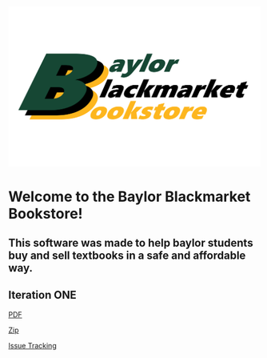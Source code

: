 ![Branching](software_project.png)

# Welcome to the Baylor Blackmarket Bookstore!

## This software was made to help baylor students buy and sell textbooks in a safe and affordable way.

## Iteration ONE
[PDF](https://github.com/TomPechulis/BBB.github.io/raw/master/iteration1.pdf)

[Zip](https://github.com/TomPechulis/BBB.github.io/raw/master/Iteration1.zip)

[Issue Tracking](https://trello.com/b/wGqLWLLN/csi-3471-bbb)

